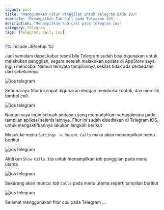 ```yaml
---
layout: post
title: "Menggunakan Fitur Panggilan untuk Telegram pada IOS"
subtitle: "Menampilkan Tab Call pada Telegram iOS"
description: "Menampilkan tab call pada telegram ios"
category: Telegram
tags: [telegram, call, ios]
---
```

{% include JB/setup %}

Jadi semalam dapat kabar resmi bila Telegram sudah bisa digunakan untuk melakukan panggilan, segera setelah melakukan update di AppStore saya ingin mencoba. Namun ternyata tampilannya sekilas tidak ada perbedaan dari sebelumnya

<img src="{{ site.url }}/img/1-call-ios.jpg" class="img-responsive" alt="ios telegram">

Sebenarnya fitur ini dapat digunakan dengan membuka kontak, dan memilih tombol _call_.

<img src="{{ site.url }}/img/5-call-ios.jpg" class="img-responsive" alt="ios telegram">

Namun saya ingin sebuah pintasan yang memudahkan sebagaimana pada tampilan aplikasi sejenis lainnya. Fitur ini sudah disediakan di Telegram iOS, untuk mengaktifkannya lakukan langkah berikut

Masuk ke menu `Settings -> Recent Calls` maka akan menampilkan menu berikut

<img src="{{ site.url }}/img/2-call-ios.jpg" class="img-responsive" alt="ios telegram">

Aktifkan `Show Calls Tab` untuk menampilkan _tab_ panggilan pada menu utama

<img src="{{ site.url }}/img/3-call-ios.jpg" class="img-responsive" alt="ios telegram">

Sekarang akan muncul _tab_ `Calls` pada menu utama seperti tampilan berikut

<img src="{{ site.url }}/img/4-call-ios.jpg" class="img-responsive" alt="ios telegram">

Selamat menggunakan fitur _call_ pada Telegram ...